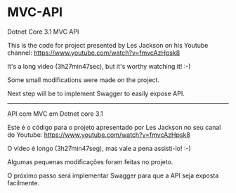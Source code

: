 # MVC-API
Dotnet Core 3.1 MVC API

This is the code for project presented by Les Jackson on his Youtube channel: https://www.youtube.com/watch?v=fmvcAzHpsk8

It's a long video (3h27min47sec), but it's worthy watching it! :-) 

Some small modifications were made on the project.

Next step will be to implement Swagger to easily expose API.

--------------------------------------------
API com MVC em Dotnet core 3.1

Este é o código para o projeto apresentado por Les Jackson no seu canal do Youtube: https://www.youtube.com/watch?v=fmvcAzHpsk8

O vídeo é longo (3h27min47seg), mas vale a pena assisti-lo! :-) 

Algumas pequenas modificações foram feitas no projeto.

O próximo passo será implementar Swagger para que a API seja exposta facilmente.
